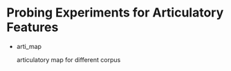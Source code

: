 # Probing Experiments for Articulatory Features 

- arti_map

    articulatory map for different corpus


